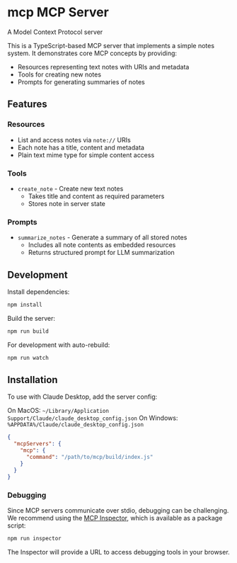 # mcp MCP Server

A Model Context Protocol server

This is a TypeScript-based MCP server that implements a simple notes system. It demonstrates core MCP concepts by providing:

- Resources representing text notes with URIs and metadata
- Tools for creating new notes
- Prompts for generating summaries of notes

## Features

### Resources
- List and access notes via `note://` URIs
- Each note has a title, content and metadata
- Plain text mime type for simple content access

### Tools
- `create_note` - Create new text notes
  - Takes title and content as required parameters
  - Stores note in server state

### Prompts
- `summarize_notes` - Generate a summary of all stored notes
  - Includes all note contents as embedded resources
  - Returns structured prompt for LLM summarization

## Development

Install dependencies:
```bash
npm install
```

Build the server:
```bash
npm run build
```

For development with auto-rebuild:
```bash
npm run watch
```

## Installation

To use with Claude Desktop, add the server config:

On MacOS: `~/Library/Application Support/Claude/claude_desktop_config.json`
On Windows: `%APPDATA%/Claude/claude_desktop_config.json`

```json
{
  "mcpServers": {
    "mcp": {
      "command": "/path/to/mcp/build/index.js"
    }
  }
}
```

### Debugging

Since MCP servers communicate over stdio, debugging can be challenging. We recommend using the [MCP Inspector](https://github.com/modelcontextprotocol/inspector), which is available as a package script:

```bash
npm run inspector
```

The Inspector will provide a URL to access debugging tools in your browser.

